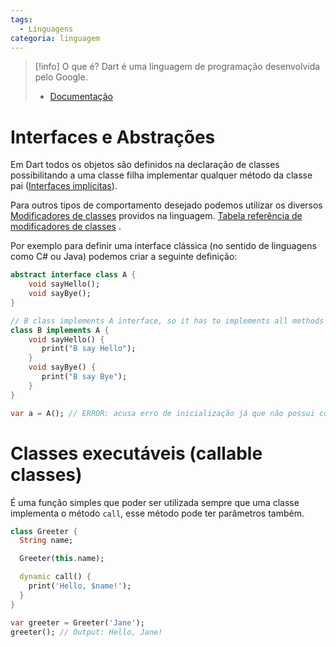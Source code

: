 ```yaml
---
tags:
  - Linguagens
categoria: linguagem
---
```

>[!info] O que é?
>Dart é uma linguagem de programação desenvolvida pelo Google.
>
>- [Documentação](https://dart.dev/overview)

# Interfaces e Abstrações

Em Dart todos os objetos são definidos na declaração de classes possibilitando a uma classe filha implementar qualquer método da classe pai ([Interfaces implícitas](https://dart.dev/language/classes#implicit-interfaces)).

Para outros tipos de comportamento desejado podemos utilizar os diversos [Modificadores de classes](https://dart.dev/language/class-modifiers)  providos na linguagem. [Tabela referência de modificadores de classes](https://dart.dev/language/modifier-reference) .

Por exemplo para definir uma interface clássica (no sentido de linguagens como C# ou Java) podemos criar a seguinte definição:

```dart
abstract interface class A {
    void sayHello();
	void sayBye();
}

// B class implements A interface, so it has to implements all methods of A.
class B implements A {
    void sayHello() {
       print("B say Hello");
    }
    void sayBye() {
       print("B say Bye");
    }
}

var a = A(); // ERROR: acusa erro de inicialização já que não possui construtor
```

# Classes executáveis (callable classes)

É uma função simples que poder ser utilizada sempre que uma classe implementa o método `call`, esse método pode ter parâmetros também.

```dart
class Greeter {
  String name;

  Greeter(this.name);

  dynamic call() {
    print('Hello, $name!');
  }
}

var greeter = Greeter('Jane');
greeter(); // Output: Hello, Jane!
```
